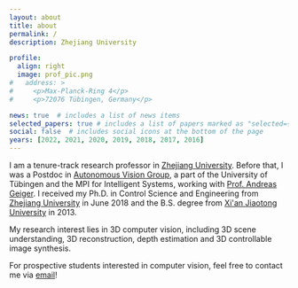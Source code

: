```yaml
---
layout: about
title: about
permalink: /
description: Zhejiang University

profile:
  align: right
  image: prof_pic.png
#   address: >
#     <p>Max-Planck-Ring 4</p>
#     <p>72076 Tübingen, Germany</p>

news: true  # includes a list of news items
selected_papers: true # includes a list of papers marked as "selected={true}"
social: false  # includes social icons at the bottom of the page
years: [2022, 2021, 2020, 2019, 2018, 2017, 2016]
---
```

I am a tenure-track research professor in [Zhejiang University](https://en.wikipedia.org/wiki/Zhejiang_University). Before that, I was a Postdoc in [Autonomous Vision Group](http://cvlibs.net/), a part of the University of Tübingen and the MPI for Intelligent Systems, working with [Prof. Andreas Geiger](https://avg.is.tuebingen.mpg.de/person/ageiger). I received my Ph.D. in Control Science and Engineering from [Zhejiang University](https://en.wikipedia.org/wiki/Zhejiang_University) in June 2018 and the B.S. degree from [Xi'an Jiaotong University](https://en.wikipedia.org/wiki/Xi%27an_Jiaotong_University) in 2013.

My research interest lies in 3D computer vision, including 3D scene understanding, 3D reconstruction, depth estimation and 3D controllable image synthesis.

For prospective students interested in computer vision, feel free to contact me via [email](mailto:yiyi.liao@zju.edu.cn)!
